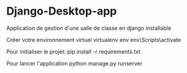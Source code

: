 # Django-Desktop-app
Application de gestion d'une salle de classe en django installable

Créer votre environnement virtuel
virtualenv env
env\Scripts\activate

Pour initialiser le projet:
pip install -r requirements.txt

Pour lancer l'application
python manage.py runserver
